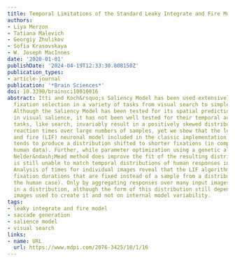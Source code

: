 ```yaml
---
title: Temporal Limitations of the Standard Leaky Integrate and Fire Model
authors:
- Liya Merzon
- Tatiana Malevich
- Georgiy Zhulikov
- Sofia Krasovskaya
- W. Joseph MacInnes
date: '2020-01-01'
publishDate: '2024-04-19T12:33:30.808150Z'
publication_types:
- article-journal
publication: '*Brain Sciences*'
doi: 10.3390/brainsci10010016
abstract: Itti and Koch&rsquo;s Saliency Model has been used extensively to simulate
  fixation selection in a variety of tasks from visual search to simple reaction times.
  Although the Saliency Model has been tested for its spatial prediction of fixations
  in visual salience, it has not been well tested for their temporal accuracy. Visual
  tasks, like search, invariably result in a positively skewed distribution of saccadic
  reaction times over large numbers of samples, yet we show that the leaky integrate
  and fire (LIF) neuronal model included in the classic implementation of the model
  tends to produce a distribution shifted to shorter fixations (in comparison with
  human data). Further, while parameter optimization using a genetic algorithm and
  Nelder&ndash;Mead method does improve the fit of the resulting distribution, it
  is still unable to match temporal distributions of human responses in a visual task.
  Analysis of times for individual images reveal that the LIF algorithm produces initial
  fixation durations that are fixed instead of a sample from a distribution (as in
  the human case). Only by aggregating responses over many input images do they result
  in a distribution, although the form of this distribution still depends on the input
  images used to create it and not on internal model variability.
tags:
- leaky integrate and fire model
- saccade generation
- salience model
- visual search
links:
- name: URL
  url: https://www.mdpi.com/2076-3425/10/1/16
---
```

